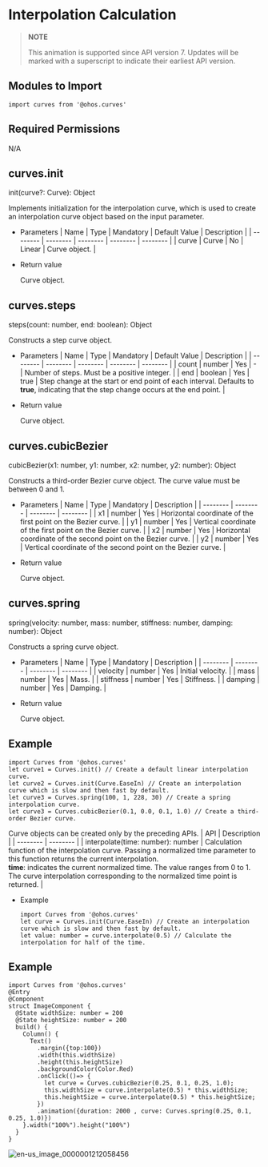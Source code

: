 # Interpolation Calculation


> **NOTE**
>
> This animation is supported since API version 7. Updates will be marked with a superscript to indicate their earliest API version.


## Modules to Import


```
import curves from '@ohos.curves'
```


## Required Permissions

N/A


## curves.init

init(curve?: Curve): Object


Implements initialization for the interpolation curve, which is used to create an interpolation curve object based on the input parameter.


- Parameters
    | Name | Type | Mandatory | Default Value | Description |
  | -------- | -------- | -------- | -------- | -------- |
  | curve | Curve | No | Linear | Curve object. |

- Return value
  
  Curve object.


## curves.steps

steps(count: number, end: boolean): Object


Constructs a step curve object.


- Parameters
    | Name | Type | Mandatory | Default Value | Description |
  | -------- | -------- | -------- | -------- | -------- |
  | count | number | Yes | - | Number of steps. Must be a positive integer. |
  | end | boolean | Yes | true | Step change at the start or end point of each interval. Defaults to **true**, indicating that the step change occurs at the end point. |

- Return value
  
  Curve object.


## curves.cubicBezier

cubicBezier(x1: number, y1: number, x2: number, y2: number): Object


Constructs a third-order Bezier curve object. The curve value must be between 0 and 1.


- Parameters
    | Name | Type | Mandatory | Description |
  | -------- | -------- | -------- | -------- |
  | x1 | number | Yes | Horizontal coordinate of the first point on the Bezier curve. |
  | y1 | number | Yes | Vertical coordinate of the first point on the Bezier curve. |
  | x2 | number | Yes | Horizontal coordinate of the second point on the Bezier curve. |
  | y2 | number | Yes | Vertical coordinate of the second point on the Bezier curve. |

- Return value
  
  Curve object.


## curves.spring

spring(velocity: number, mass: number, stiffness: number, damping: number): Object


Constructs a spring curve object.


- Parameters
    | Name | Type | Mandatory | Description |
  | -------- | -------- | -------- | -------- |
  | velocity | number | Yes | Initial velocity. |
  | mass | number | Yes | Mass. |
  | stiffness | number | Yes | Stiffness. |
  | damping | number | Yes | Damping. |

- Return value
  
  Curve object.


## Example


```
import Curves from '@ohos.curves'
let curve1 = Curves.init() // Create a default linear interpolation curve.
let curve2 = Curves.init(Curve.EaseIn) // Create an interpolation curve which is slow and then fast by default.
let curve3 = Curves.spring(100, 1, 228, 30) // Create a spring interpolation curve.
let curve3 = Curves.cubicBezier(0.1, 0.0, 0.1, 1.0) // Create a third-order Bezier curve.
```


  Curve objects can be created only by the preceding APIs.
| API | Description |
| -------- | -------- |
| interpolate(time: number): number | Calculation function of the interpolation curve. Passing a normalized time parameter to this function returns the current interpolation.<br/>**time**: indicates the current normalized time. The value ranges from 0 to 1.<br/>The curve interpolation corresponding to the normalized time point is returned. |


- Example
  
  ```
  import Curves from '@ohos.curves'
  let curve = Curves.init(Curve.EaseIn) // Create an interpolation curve which is slow and then fast by default.
  let value: number = curve.interpolate(0.5) // Calculate the interpolation for half of the time.
  ```


## Example


```
import Curves from '@ohos.curves'
@Entry
@Component
struct ImageComponent {
  @State widthSize: number = 200
  @State heightSize: number = 200
  build() {
    Column() {
      Text()
        .margin({top:100})
        .width(this.widthSize)
        .height(this.heightSize)
        .backgroundColor(Color.Red)
        .onClick(()=> {
          let curve = Curves.cubicBezier(0.25, 0.1, 0.25, 1.0);
          this.widthSize = curve.interpolate(0.5) * this.widthSize;
          this.heightSize = curve.interpolate(0.5) * this.heightSize;
        })
        .animation({duration: 2000 , curve: Curves.spring(0.25, 0.1, 0.25, 1.0)})
    }.width("100%").height("100%")
  }
}
```

![en-us_image_0000001212058456](figures/en-us_image_0000001212058456.gif)
